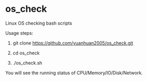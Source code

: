 os_check
========

Linux OS checking bash scripts


Usage steps:

1. git clone https://github.com/yuanhuan2005/os_check.git

2. cd os_check

3. ./os_check.sh


You will see the running status of CPU/Memory/IO/Disk/Network.
